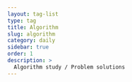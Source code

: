 ```yaml
---
layout: tag-list
type: tag
title: Algorithm
slug: algorithm
category: daily
sidebar: true
order: 1
description: >
  Algorithm study / Problem solutions
---
```

